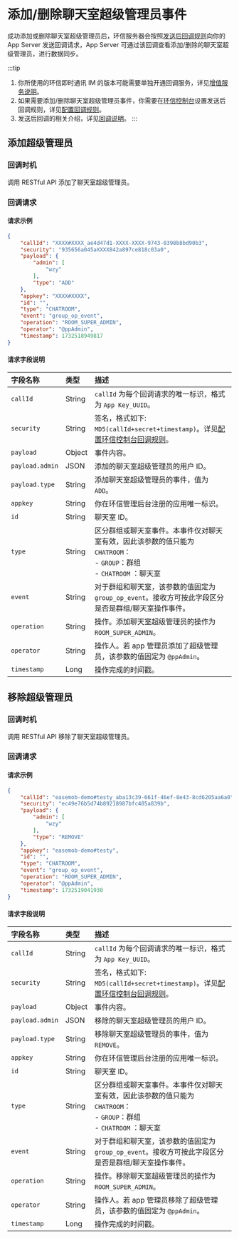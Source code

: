 # 添加/删除聊天室超级管理员事件 

成功添加或删除聊天室超级管理员后，环信服务器会按照[发送后回调规则](/product/enable_and_configure_IM.html#配置回调规则)向你的 App Server 发送回调请求，App Server 可通过该回调查看添加/删除的聊天室超级管理员，进行数据同步。

:::tip
1. 你所使用的环信即时通讯 IM 的版本可能需要单独开通回调服务，详见[增值服务说明](/product/pricing.html#增值服务费用)。
2. 如果需要添加/删除聊天室超级管理员事件，你需要在[环信控制台](https://console.easemob.com/user/login)设置发送后回调规则，详见[配置回调规则](/product/enable_and_configure_IM.html#配置回调规则)。
3. 发送后回调的相关介绍，详见[回调说明](/docs/sdk/server-side/callback_postsending.html)。
:::

## 添加超级管理员
 
### 回调时机

调用 RESTful API 添加了聊天室超级管理员。

### 回调请求

#### 请求示例

```json
{
    "callId": "XXXX#XXXX_ae4d47d1-XXXX-XXXX-9743-0398b8bd90b3",
    "security": "935656a045aXXXX842a897ce818c03a0",
    "payload": {
        "admin": [
            "wzy"
        ],
        "type": "ADD"
    },
    "appkey": "XXXX#XXXX",
    "id": "",
    "type": "CHATROOM",
    "event": "group_op_event",
    "operation": "ROOM_SUPER_ADMIN",
    "operator": "@ppAdmin",
    "timestamp": 1732518949817
}
```

#### 请求字段说明

| 字段名称         | 类型   | 描述                                                         |
| :------------- | :----- | :----------------------------------------------------------- |
| `callId`       | String | `callId` 为每个回调请求的唯一标识，格式为 `App Key_UUID`。 | 
| `security`     | String | 签名，格式如下: `MD5(callId+secret+timestamp)`。详见[配置环信控制台回调规则](/product/enable_and_configure_IM.html#配置回调规则)。|
| `payload`       | Object | 事件内容。                                                     |
| `payload.admin`| JSON   | 添加的聊天室超级管理员的用户 ID。 | 
| `payload.type` | String | 添加聊天室超级管理员的事件，值为 `ADD`。  | 
| `appkey`       | String | 你在环信管理后台注册的应用唯一标识。                                |
| `id`           | String | 聊天室 ID。                                                 |
| `type`         | String | 区分群组或聊天室事件。本事件仅对聊天室有效，因此该参数的值只能为 `CHATROOM`：<br/> - `GROUP`：群组 <br/> - `CHATROOM` ：聊天室     |
| `event`        | String | 对于群组和聊天室，该参数的值固定为 `group_op_event`。接收方可按此字段区分是否是群组/聊天室操作事件。 |
| `operation`    | String | 操作。添加聊天室超级管理员的操作为 `ROOM_SUPER_ADMIN`。 |
| `operator`     | String | 操作人。若 app 管理员添加了超级管理员，该参数的值固定为 `@ppAdmin`。        |
| `timestamp`    | Long   | 操作完成的时间戳。      | 


## 移除超级管理员
 
### 回调时机

调用 RESTful API 移除了聊天室超级管理员。 

### 回调请求

#### 请求示例

```json
{
    "callId": "easemob-demo#testy_aba13c39-661f-46ef-8e43-8cd6205aa6a0",
    "security": "ec49e76b5d74b89218987bfc405a839b",
    "payload": {
        "admin": [
            "wzy"
        ],
        "type": "REMOVE"
    },
    "appkey": "easemob-demo#testy",
    "id": "",
    "type": "CHATROOM",
    "event": "group_op_event",
    "operation": "ROOM_SUPER_ADMIN",
    "operator": "@ppAdmin",
    "timestamp": 1732519041930
}
```

#### 请求字段说明

| 字段名称         | 类型   | 描述                                                         |
| :------------- | :----- | :----------------------------------------------------------- |
| `callId`       | String | `callId` 为每个回调请求的唯一标识，格式为 `App Key_UUID`。 | 
| `security`     | String | 签名，格式如下: `MD5(callId+secret+timestamp)`。详见[配置环信控制台回调规则](/product/enable_and_configure_IM.html#配置回调规则)。|
| `payload`       | Object | 事件内容。                                                     |
| `payload.admin`| JSON   | 移除的聊天室超级管理员的用户 ID。 | 
| `payload.type` | String | 移除聊天室超级管理员的事件，值为 `REMOVE`。  | 
| `appkey`       | String | 你在环信管理后台注册的应用唯一标识。                                |
| `id`           | String | 聊天室 ID。                                                 |
| `type`         | String | 区分群组或聊天室事件。本事件仅对聊天室有效，因此该参数的值只能为 `CHATROOM`：<br/> - `GROUP`：群组 <br/> - `CHATROOM` ：聊天室 |
| `event`        | String | 对于群组和聊天室，该参数的值固定为 `group_op_event`。接收方可按此字段区分是否是群组/聊天室操作事件。 |
| `operation`    | String | 操作。移除聊天室超级管理员的操作为 `ROOM_SUPER_ADMIN`。 |
| `operator`     | String | 操作人。若 app 管理员移除了超级管理员，该参数的值固定为 `@ppAdmin`。        |
| `timestamp`    | Long   | 操作完成的时间戳。      | 







